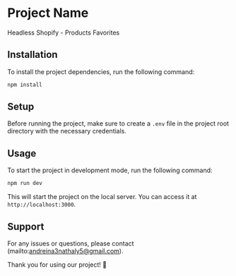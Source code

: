 # Project Name

Headless Shopify - Products Favorites

## Installation

To install the project dependencies, run the following command:

```bash
npm install
```

## Setup

Before running the project, make sure to create a `.env` file in the project root directory with the necessary credentials.

## Usage

To start the project in development mode, run the following command:

```bash
npm run dev
```

This will start the project on the local server. You can access it at `http://localhost:3000`.

## Support

For any issues or questions, please contact (mailto:andreina3nathaly5@gmail.com). 

Thank you for using our project! 🚀